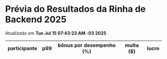 # Prévia do Resultados da Rinha de Backend 2025
Atualizado em **Tue Jul 15 07:43:23 AM -03 2025**


| participante | p99 | bônus por desempenho (%) | multa ($) | lucro |
| -- | -- | -- | -- | -- |
